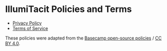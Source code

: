 # IllumiTacit Policies and Terms

- [Privacy Policy](./privacy_policy.md)
- [Terms of Service](./terms_of_service.md)

These policies were adapted from the [Basecamp open-source policies](https://github.com/basecamp/policies) / [CC BY 4.0](https://creativecommons.org/licenses/by/4.0/).
